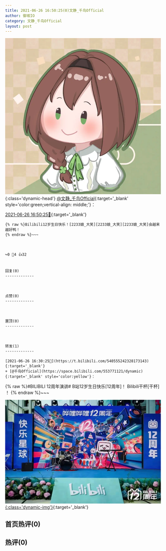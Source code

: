 ```yaml
---
title: 2021-06-26 16:50:25(0)文静_千鸟Official
author: 御坂IO
category: 文静_千鸟Official
layout: post
---
```


![img](/images/ac7482ed1b9a7f203dc68c0c4a77c488a27b108a.jpg){:class='dynamic-head'}
[@文静_千鸟Official](https://space.bilibili.com/667526012/dynamic){:target='_blank' style='color:green;vertical-align: middle;'}：

[2021-06-26 16:50:25🔗](https://t.bilibili.com/540560396281622643){:target='_blank'}

~~~
{% raw %}Bilibili12岁生日快乐！[2233娘_大笑][2233娘_大笑][2233娘_大笑]会越来越好鸭！
{% endraw %}~~~



↪️0 💬4 👍32


回复(0)
-------------



点赞(0)
-------------



置顶(0)
-------------



转发(1)
-------------

[2021-06-26 16:30:25🔗](https://t.bilibili.com/540555242328173143){:target='_blank'}
+ [@千鸟Official](https://space.bilibili.com/553771121/dynamic){:target='_blank' style='color:yellow'}：
~~~
{% raw %}#BILIBILI 12周年演讲# B站12岁生日快乐[12周年]！ Bilibili干杯[干杯] ！
{% endraw %}~~~


[![img](/images/53fb11fce7d4a440a298d9de0f74453dd0406486.jpg){:class='dynamic-img'}](/images/53fb11fce7d4a440a298d9de0f74453dd0406486.jpg){:target='_blank'}




首页热评(0)
-------------



热评(0)
-------------



